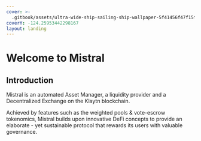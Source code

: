 ```yaml
---
cover: >-
  .gitbook/assets/ultra-wide-ship-sailing-ship-wallpaper-5f41456f47f15f166ef608694f4c8676.jpeg
coverY: -124.25953442298167
layout: landing
---
```


# Welcome to Mistral

## Introduction

Mistral is an automated Asset Manager, a liquidity provider and a Decentralized Exchange on the Klaytn blockchain.

Achieved by features such as the weighted pools & vote-escrow tokenomics, Mistral builds upon innovative DeFi concepts to provide an elaborate - yet sustainable protocol that rewards its users with valuable governance.
